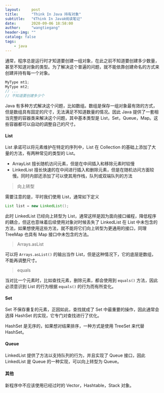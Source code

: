 ```yaml
---
layout:     post
title:      "Think In Java 持有对象"
subtitle:   "《Think In Java》阅读笔记"
date:       2020-09-06 18:58:00
author:     "wangtiegang"
header-img: ""
catalog: false
tags:
    - java
---
```


通常，程序总是运行时才知道要创建一组对象，在此之前不知道要创建多少数量，甚至不知道对象的类型。为了解决这个普遍的问题，就不能依靠创建命名的方式来创建并持有每一个对象。

```java
MyType mt1;
MyType mt2;
// ...
// 不知道要创建多少个
```

Java 有多种方式解决这个问题，比如数组。数组是保存一组对象最有效的方式，但是数组具有固定的尺寸，无法满足不知道数量的情况。因此 Java 提供了一套相当完整的容器类来解决这个问题，其中基本类型是 List，Set，Queue，Map。这些容器都可以自动的调整自己的尺寸。

#### List

List 承诺可以将元素维护在特定的序列中，List 在 Collection 的基础上添加了大量的方法，有两种常见的类型的 List。

* ArrayList 擅长随机访问元素，但是在中间插入和移除元素时较慢
* LinkedList 擅长快速的在中间进行插入和删除元素，但是在随机访问方面较慢。同时内部还添加了可以使其用作栈，队列或双端队列的方法

> 向上转型

需要注意的是，平时我们使用 List，通常如下定义

```java
List list = new LinkedList();
```

此时 LinkedList 已经向上转型为 List，通常这样是因为面向接口编程，降低程序的耦合，但这也意味着后续使用对象对时候丢失了 LinkedList 在 List 中未包含的方法，如果想使用这些方法，就不能将它们向上转型为更通用的接口，同理 TreeMap 也具有 Map 接口中未包含的方法。

> Arrays.asList

可以将 ```Arrays.asList()``` 的输出当作 List，但是这种情况下，它的底层是数组，不能再调整尺寸。

> equals

当对比一个元素时，比如查找元素，删除元素，都会使用到 ```equals()``` 方法，因此必须意识到 List 的行为根据 ```equals()``` 的行为而有所变化。


#### Set

Set 不保存重复的元素，正因如此，查找就成了 Set 中最重要的操作，因此通常会选择 HashSet 的实现，它专门对查找进行了优化。

HashSet 是无序的，如果想对结果排序，一种方式是使用 TreeSet 来代替 HashSet。

#### Queue

LinkedList 提供了方法以支持队列的行为，并且实现了 Queue 接口，因此 LinkedList 是 Queue 的一种实现，可以向上转型为 Queue。

#### 其他

新程序中不应该使用已经过时的 Vector，Hashtable，Stack 对象。
